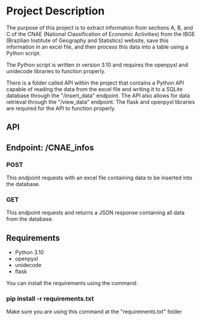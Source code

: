 # Project Description #

The purpose of this project is to extract information from sections A, B, and C of the CNAE (National Classification of Economic Activities) from the IBGE (Brazilian Institute of Geography and Statistics) website, save this information in an excel file, and then process this data into a table using a Python script.

The Python script is written in version 3.10 and requires the openpyxl and unidecode libraries to function properly.

There is a folder called API within the project that contains a Python API capable of reading the data from the excel file and writing it to a SQLite database through the "/insert_data" endpoint. The API also allows for data retrieval through the "/view_data" endpoint. The flask and openpyxl libraries are required for the API to function properly.

## API ##
## Endpoint: /CNAE_infos ##

### POST ###

This endpoint requests with an excel file containing data to be inserted into the database. 

### GET ###

This endpoint requests and returns a JSON response containing all data from the database.

## Requirements ##

* Python 3.10
* openpyxl
* unidecode
* flask

You can install the requirements using the command:
### pip install -r requirements.txt ###
Make sure you are using this command at the "requirements.txt" folder
